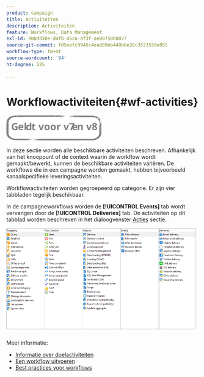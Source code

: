```yaml
---
product: campaign
title: Activiteiten
description: Activiteiten
feature: Workflows, Data Management
exl-id: 900dd30e-d4fb-452a-af3f-ae00758b0077
source-git-commit: f05eefc9945c4ead89eb448b6e28c3523559e055
workflow-type: tm+mt
source-wordcount: '94'
ht-degree: 12%

---
```


# Workflowactiviteiten{#wf-activities}

![](../../assets/common.svg)

In deze sectie worden alle beschikbare activiteiten beschreven. Afhankelijk van het knooppunt of de context waarin de workflow wordt gemaakt/bewerkt, kunnen de beschikbare activiteiten variëren. De workflows die in een campagne worden gemaakt, hebben bijvoorbeeld kanaalspecifieke leveringsactiviteiten.

Workflowactiviteiten worden gegroepeerd op categorie. Er zijn vier tabbladen tegelijk beschikbaar.

In de campagneworkflows worden de **[!UICONTROL Events]** tab wordt vervangen door de **[!UICONTROL Deliveries]** tab. De activiteiten op dit tabblad worden beschreven in het dialoogvenster [Acties](about-action-activities.md) sectie.

![](assets/wf-activity-tabs.png)

Meer informatie:

* [Informatie over doelactiviteiten](about-targeting-activities.md)
* [Een workflow uitvoeren](starting-a-workflow.md)
* [Best practices voor workflows](workflow-best-practices.md)
